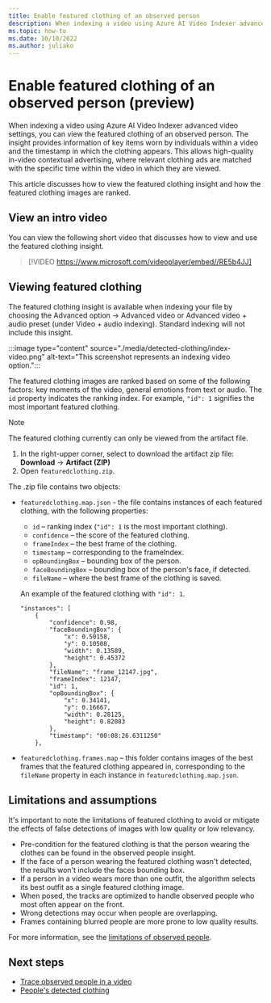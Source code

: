 ```yaml
---
title: Enable featured clothing of an observed person
description: When indexing a video using Azure AI Video Indexer advanced video settings, you can view the featured clothing of an observed person. 
ms.topic: how-to
ms.date: 10/10/2022
ms.author: juliako
---
```


# Enable featured clothing of an observed person (preview)

When indexing a video using Azure AI Video Indexer advanced video settings, you can view the featured clothing of an observed person. The insight provides information of key items worn by individuals within a video and the timestamp in which the clothing appears. This allows high-quality in-video contextual advertising, where relevant clothing ads are matched with the specific time within the video in which they are viewed.

This article discusses how to view the featured clothing insight and how the featured clothing images are ranked.

## View an intro video

You can view the following short video that discusses how to view and use the featured clothing insight.

> [!VIDEO https://www.microsoft.com/videoplayer/embed//RE5b4JJ]

## Viewing featured clothing

The featured clothing insight is available when indexing your file by choosing the Advanced option -> Advanced video or Advanced video + audio preset (under Video + audio indexing). Standard indexing will not include this insight.

:::image type="content" source="./media/detected-clothing/index-video.png" alt-text="This screenshot represents an indexing video option.":::

The featured clothing images are ranked based on some of the following factors: key moments of the video, general emotions from text or audio. The `id` property indicates the ranking index. For example, `"id": 1` signifies the most important featured clothing.

> [!NOTE]
> The featured clothing currently can only be viewed from the artifact file.  

1. In the right-upper corner, select to download the artifact zip file: **Download** -> **Artifact (ZIP)**
1. Open `featuredclothing.zip`. 

The .zip file contains two objects: 

- `featuredclothing.map.json` - the file contains instances of each featured clothing, with the following properties:  

    - `id` – ranking index (`"id": 1` is the most important clothing).  
    - `confidence` – the score of the featured clothing.  
    - `frameIndex` – the best frame of the clothing.  
    - `timestamp` – corresponding to the frameIndex.  
    - `opBoundingBox` – bounding box of the person.  
    - `faceBoundingBox` – bounding box of the person's face, if detected.  
    - `fileName` – where the best frame of the clothing is saved.  

    An example of the featured clothing with `"id": 1`.

    ```
    "instances": [
		{
			"confidence": 0.98,
			"faceBoundingBox": {
				"x": 0.50158,
				"y": 0.10508,
				"width": 0.13589,
				"height": 0.45372
			},
			"fileName": "frame_12147.jpg",
			"frameIndex": 12147,
			"id": 1,
			"opBoundingBox": {
				"x": 0.34141,
				"y": 0.16667,
				"width": 0.28125,
				"height": 0.82083
			},
			"timestamp": "00:08:26.6311250"
		},
    ```
- `featuredclothing.frames.map` – this folder contains images of the best frames that the featured clothing appeared in, corresponding to the `fileName` property in each instance in `featuredclothing.map.json`.  

## Limitations and assumptions 

It's important to note the limitations of featured clothing to avoid or mitigate the effects of false detections of images with low quality or low relevancy.  

- Pre-condition for the featured clothing is that the person wearing the clothes can be found in the observed people insight.  
- If the face of a person wearing the featured clothing wasn't detected, the results won't include the faces bounding box.
- If a person in a video wears more than one outfit, the algorithm selects its best outfit as a single featured clothing image. 
- When posed, the tracks are optimized to handle observed people who most often appear on the front. 
- Wrong detections may occur when people are overlapping.  
- Frames containing blurred people are more prone to low quality results.   

For more information, see the [limitations of observed people](observed-people-tracing.md#limitations-and-assumptions). 

## Next steps 

- [Trace observed people in a video](observed-people-tracing.md)
- [People's detected clothing](detected-clothing.md)
